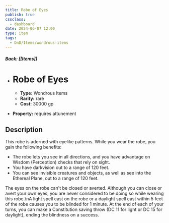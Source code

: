 ```yaml
---
title: Robe of Eyes
publish: true
cssclass:
  - dashboard
date: 2024-06-07 12:00
type: item
tags:
  - DnD/Items/wondrous-items
---
```


##### Back: [[Items]]

- # Robe of Eyes

    - **Type:** Wondrous Items
    - **Rarity:** rare
    - **Cost:** 30000 gp
- **Property:** requires attunement



## Description 

This robe is adorned with eyelike patterns. While you wear the robe, you gain the following benefits:<ul><li>The robe lets you see in all directions, and you have advantage on Wisdom (Perception) checks that rely on sight.</li><li>You have darkvision out to a range of 120 feet.</li><li>You can see invisible creatures and objects, as well as see into the Ethereal Plane, out to a range of 120 feet.</li></ul> The eyes on the robe can't be closed or averted. Although you can close or avert your own eyes, you are never considered to be doing so while wearing this robe.\nA light spell cast on the robe or a daylight spell cast within 5 feet of the robe causes you to be blinded for 1 minute. At the end of each of your turns, you can make a Constitution saving throw (DC 11 for light or DC 15 for daylight), ending the blindness on a success.
